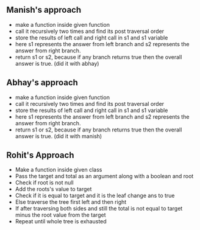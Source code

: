 ## Manish's approach

- make a function inside given function
- call it recursively two times and find its post traversal order
- store the results of left call and right call in s1 and s1 variable
- here s1 represents the answer from left branch and s2 represents the answer from right branch.
- return s1 or s2, because if any branch returns true then the overall answer is true.
(did it with abhay)

## Abhay's approach

- make a function inside given function
- call it recursively two times and find its post traversal order
- store the results of left call and right call in s1 and s1 variable
- here s1 represents the answer from left branch and s2 represents the answer from right branch.
- return s1 or s2, because if any branch returns true then the overall answer is true.
(did it with manish)

## Rohit's Approach

- Make a function inside given class
- Pass the target and total as an argument along with a boolean and root
- Check if root is not null
- Add the roots's value to target
- Check if it is equal to target and it is the leaf change ans to true
- Else traverse the tree first left and then right
- If after traversing both sides and still the total is not equal to target minus the root value from the target
- Repeat until whole tree is exhausted
